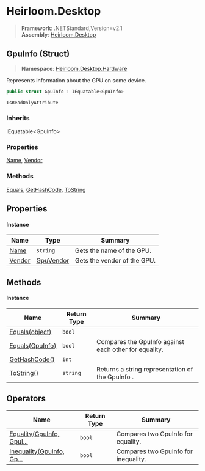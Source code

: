 # Heirloom.Desktop

> **Framework**: .NETStandard,Version=v2.1  
> **Assembly**: [Heirloom.Desktop][0]

## GpuInfo (Struct)

> **Namespace**: [Heirloom.Desktop.Hardware][0]

Represents information about the GPU on some device.

```cs
public struct GpuInfo : IEquatable<GpuInfo>
```

`IsReadOnlyAttribute`

### Inherits

IEquatable\<GpuInfo>

### Properties

[Name][1], [Vendor][2]

### Methods

[Equals][3], [GetHashCode][4], [ToString][5]

## Properties

#### Instance

| Name        | Type           | Summary                     |
|-------------|----------------|-----------------------------|
| [Name][1]   | `string`       | Gets the name of the GPU.   |
| [Vendor][2] | [GpuVendor][6] | Gets the vendor of the GPU. |

## Methods

#### Instance

| Name                 | Return Type | Summary                                               |
|----------------------|-------------|-------------------------------------------------------|
| [Equals(object)][3]  | `bool`      |                                                       |
| [Equals(GpuInfo)][3] | `bool`      | Compares the GpuInfo against each other for equality. |
| [GetHashCode()][4]   | `int`       |                                                       |
| [ToString()][5]      | `string`    | Returns a string representation of the GpuInfo .      |

## Operators

| Name                           | Return Type | Summary                              |
|--------------------------------|-------------|--------------------------------------|
| [Equality(GpuInfo, GpuI...][7] | `bool`      | Compares two GpuInfo for equality.   |
| [Inequality(GpuInfo, Gp...][8] | `bool`      | Compares two GpuInfo for inequality. |

[0]: ../../Heirloom.Desktop.md
[1]: GpuInfo/Name.md
[2]: GpuInfo/Vendor.md
[3]: GpuInfo/Equals.md
[4]: GpuInfo/GetHashCode.md
[5]: GpuInfo/ToString.md
[6]: GpuVendor.md
[7]: GpuInfo/op_Equality.md
[8]: GpuInfo/op_Inequality.md
